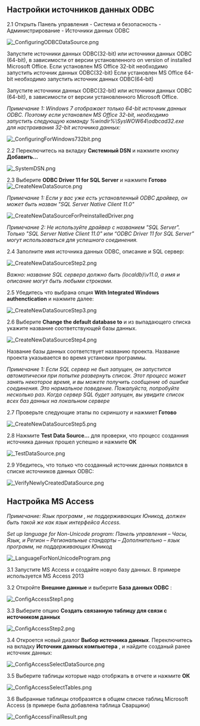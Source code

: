 ﻿
## Настройки источников данных ODBC

2.1 Открыть Панель управления - Система и безопасность - Администрирование - Источники данных ODBC

![_ConfiguringODBCDataSource.png](./images/_ConfiguringODBCDataSource.png "")

Запустите источники данных ODBC(32-bit) или источники данных ODBC (64-bit), в зависимости от версии установленного  on version of installed Microsoft Office.
Если установлен MS Office 32-bit необходимо запустить источник данных ODBC(32-bit)
Если установлен MS Office 64-bit необходимо запустить источник данных ODBC(64-bit)

Запустите источники данных ODBC(32-bit) или источники данных ODBC (64-bit), в зависимости от версии установленного Microsoft Office.

*Примечание 1: Windows 7 отображает только 64-bit источник данных ODBC. Поэтому если установлен MS Office 32-bit, необходимо запустить следующую команду %windir%\SysWOW64\odbcad32.exe для настраивания 32-bit источника данных:*


![_ConfiguringForWindows732bit.png](./images/_ConfiguringForWindows732bit.png "")

2.2 Переключитесь на вкладку **Системный DSN** и нажмите кнопку **Добавить...**

![_SystemDSN.png](./images/_SystemDSN.png "")

2.3 Выберите **ODBC Driver 11 for SQL Server** и нажмите **Готово**
![_CreateNewDataSource.png](./images/_CreateNewDataSource.png "")

*Примечание 1: Если у вас уже есть установленный ODBC драйвер, он может быть назван "SQL Server Native Client 11.0"*

![_CreateNewDataSourceForPreinstalledDriver.png](./images/_CreateNewDataSourceForPreinstalledDriver.png "")

*Примечание 2: Не используйте драйвер с названием "SQL Server". Только "SQL Server Native Client 11.0" или “ODBC Driver 11 for SQL Server” могут использоваться для успешного соединения.*

2.4  Заполните имя источника данных ODBC, описание и SQL сервер:

![_CreateNewDataSourceStep2.png](./images/_CreateNewDataSourceStep2.png "")

*Важно: название SQL сервера должно быть (localdb)\v11.0, а имя и описание могут быть любыми строками.*


2.5 Убедитесь что выбрана опция **With Integrated Windows authenctication** и нажмите далее:

![_CreateNewDataSourceStep3.png](./images/_CreateNewDataSourceStep3.png "")

2.6 Выберите **Change the default database to** и из выпадающего списка укажите название соответствующей базы данных.

![_CreateNewDataSourceStep4.png](./images/_CreateNewDataSourceStep4.png "")


Название базы данных соответствует названию проекта. Название проекта указывается во время установки программы. 

*Примечание 1: Если SQL сервер не был запущен, он запустится автоматически при попытке развернуть список. Этот процесс может занять некоторое время, и вы можете получить сообщение об ошибке соединения. Это нормальное поведение. Пожалуйста, попробуйте несколько раз. Когда сервер SQL будет запущен, вы увидите список всех баз данных на локальном сервере*

2.7 Проверьте следующие этапы по скриншоту и нажмиет **Готово**

![_CreateNewDataSourceStep5.png](./images/_CreateNewDataSourceStep5.png "")

2.8 Нажмите **Test Data Source…** для проверки, что процесс созданния источника данных прошел успешно и нажмите **ОК** 

![_TestDataSource.png](./images/_TestDataSource.png "")

2.9 Убедитесь, что только что созданный источник данных появился в списке источников данных ODBC:

![_VerifyNewlyCreatedDataSource.png](./images/_VerifyNewlyCreatedDataSource.png "")

##	Настройка MS Access

*Примечание: Язык программ , не поддерживающих Юникод, должен быть такой же как язык интерфейса Access.*

*Set up language for Non-Unicode program:*
*Панель управления – Часы, Язык, и Регион – Региональные стандарты  – Дополнительно – язык программ, не поддерживающих Юникод*

![_LanguageForNonUnicodeProgram.png](./images/_LanguageForNonUnicodeProgram.png "")


3.1 Запустите MS Access и создайте новую базу данных. В примере используется MS Access 2013

3.2 Откройте **Внешние данные** и выберите **База данных ODBC** :

![_ConfigAccessStep1.png](./images/_ConfigAccessStep1.png "")

3.3 Выберите опцию **Создать связанную таблицу для связи с источником данных**

![_ConfigAccessStep2.png](./images/_ConfigAccessStep2.png "")

3.4 Откроется новый диалог **Выбор источника данных**. Переключитесь на вкладку **Источник данных компьютера** , и найдите созданый ранее источник данных:

![_ConfigAccessSelectDataSource.png](./images/_ConfigAccessSelectDataSource.png "")

3.5 Выберите таблицы которые надо отобржать в отчете и нажмите **ОК**

![_ConfigAccessSelectTables.png](./images/_ConfigAccessSelectTables.png "")

3.6 Выбранные таблицы отобразятся в общем списке таблиц Microsoft Access (в примере была добавлена таблица Сварщики)

![_ConfigAccessFinalResult.png](./images/_ConfigAccessFinalResult.png "")
 
